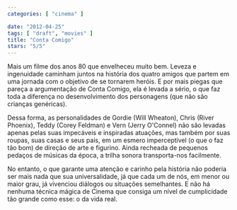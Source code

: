```yaml
---
categories: [ "cinema" ]

date: "2012-04-25"
tags: [ "draft", "movies" ]
title: "Conta Comigo"
stars: "5/5"
---
```

Mais um filme dos anos 80 que envelheceu muito bem. Leveza e ingenuidade caminham juntos na história dos quatro amigos que partem em uma jornada com o objetivo de se tornarem heróis. E por mais piegas que pareça a argumentação de Conta Comigo, ela é levada a sério, o que faz toda a diferença no desenvolvimento dos personagens (que não são crianças genéricas).

Dessa forma, as personalidades de Gordie (Will Wheaton), Chris (River Phoenix), Teddy (Corey Feldman) e Vern (Jerry O'Connel) não são levadas apenas pelas suas impecáveis e inspiradas atuações, mas também por suas roupas, suas casas e seus pais, em um esmero imperceptível (o que o faz tão bom) de direção de arte e figurino. Ainda recheada de pequenos pedaços de músicas da época, a trilha sonora transporta-nos facilmente.

No entanto, o que garante uma atenção e carinho pela história não poderia ser mais nada que sua universalidade, já que cada um de nós, em menor ou maior grau, já vivenciou diálogos ou situações semelhantes. E não há nenhuma técnica mágica de Cinema que consiga um nível de cumplicidade tão grande como esse: o da vida real.

